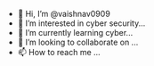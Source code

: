 - 👋 Hi, I’m @vaishnav0909
- 👀 I’m interested in cyber security...
- 🌱 I’m currently learning cyber...
- 💞️ I’m looking to collaborate on ...
- 📫 How to reach me ...

<!---
vaishnav0909/vaishnav0909 is a ✨ special ✨ repository because its `README.md` (this file) appears on your GitHub profile.
You can click the Preview link to take a look at your changes.
--->
